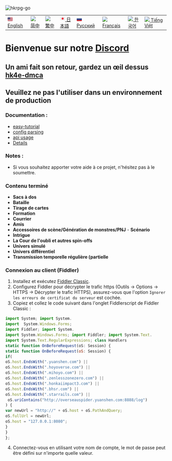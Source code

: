 ![hkrpg-go](https://socialify.git.ci/gucooing/hkrpg-go/image?description=1&font=Inter&forks=1&language=1&name=1&owner=1&pattern=Circuit%20Board&stargazers=1&theme=Auto)

<div align="center">
<table>
<td valign="center"><a href="README.md"><img src="https://github.com/twitter/twemoji/blob/master/assets/svg/1f1fa-1f1f8.svg" width="16"/> English</td>
 
<td valign="center"><a href="README_zh-CN.md"><img src="https://em-content.zobj.net/thumbs/120/twitter/351/flag-china_1f1e8-1f1f3.png" width="16"/> 简中</td>
 
<td valign="center"><a href="README_zh-TW.md"><img src="https://em-content.zobj.net/thumbs/120/twitter/351/flag-china_1f1e8-1f1f3.png" width="16"/> 繁中</td>
 
<td valign="center"><a href="README-JP.md"><img src="https://github.com/twitter/twemoji/blob/master/assets/svg/1f1ef-1f1f5.svg" width="16"/> 日本語</td>
 
<td valign="center"><a href="README-RU.md"><img src="https://github.com/twitter/twemoji/blob/master/assets/svg/1f1f7-1f1fa.svg" width="16"/> Русский</a></td>

<td valign="center"><a href="README-FR.md"><img src="https://em-content.zobj.net/thumbs/160/twitter/154/flag-for-france_1f1eb-1f1f7.png" width="16"/> Français</td>
 
<td valign="center"><a href="README-KR.md"><img src="https://em-content.zobj.net/source/twitter/53/flag-for-south-korea_1f1f0-1f1f7.png" width="16"/> 한국어</td>
 
<td valign="center"><a href="README-VI.md"><img src="https://em-content.zobj.net/thumbs/120/twitter/351/flag-vietnam_1f1fb-1f1f3.png" width="16"/> Tiếng Việt </a>
</td>
</table>
</div>

# **Bienvenue sur notre [Discord](https://discord.gg/222yVp6pUq)**

## Un ami fait son retour, gardez un œil dessus [hk4e-dmca](https://github.com/flswld/hk4e-go)

## Veuillez ne pas l'utiliser dans un environnement de production

### Documentation :
* [easy-tutorial](./docs/tutorial/FR.md)
* [config parsing](./docs/conf/FR.md)
* [api usage](./docs/command/FR.md)
* [Details](./docs/progress/FR.md)

### Notes :
* Si vous souhaitez apporter votre aide à ce projet, n'hésitez pas à le soumettre.

 ### Contenu terminé
- **Sacs à dos**
- **Bataille**
- **Tirage de cartes**
- **Formation**
- **Courrier**
- **Amis**
- **Accessoires de scène/Génération de monstres/PNJ** - **Scénario**
- **Intrigue**
- **La Cour de l'oubli et autres spin-offs**
- **Univers simulé**
- **Univers différentiel**
- **Transmission temporelle régulière (partielle**

### Connexion au client (Fiddler)
1. Installez et exécutez [Fiddler Classic](https://www.telerik.com/fiddler).
2. Configurez Fiddler pour décrypter le trafic https (Outils -> Options -> HTTPS -> Décrypter le trafic HTTPS), assurez-vous que l'option `Ignorer les erreurs de certificat du serveur` est cochée.
3. Copiez et collez le code suivant dans l'onglet Fiddlerscript de Fiddler Classic :

```javascript
import System; import System.
import  System.Windows.Forms;
import Fiddler; import System.
import System.Windows.Forms; import Fiddler; import System.Text.
import System.Text.RegularExpressions; class Handlers
static function OnBeforeRequest(oS: Session) {
static function OnBeforeRequest(oS: Session) {
if(
oS.host.EndsWith(".yuanshen.com") ||
oS.host.EndsWith(".hoyoverse.com") ||
oS.host.EndsWith(".mihoyo.com") ||
oS.host.EndsWith(".zenlesszonezero.com") ||
oS.host.EndsWith(".honkaiimpact3.com") ||
oS.host.EndsWith(".bhsr.com") ||
oS.host.EndsWith(".starrails.com") ||
 oS.uriContains("http://overseauspider.yuanshen.com:8888/log")
) {
var newUrl = "http://" + oS.host + oS.PathAndQuery;
oS.fullUrl = newUrl;
oS.host = "127.0.0.1:8080";
}
}
};
```

4. Connectez-vous en utilisant votre nom de compte, le mot de passe peut être défini sur n'importe quelle valeur.